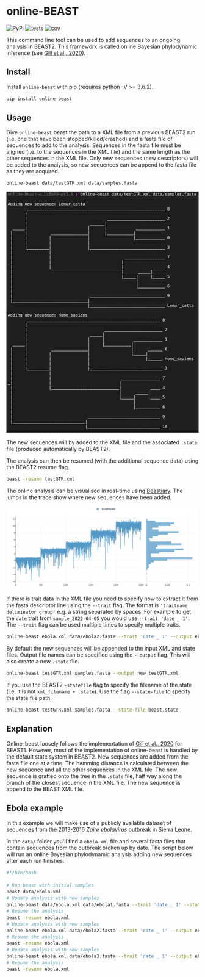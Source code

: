 # online-BEAST
[![PyPi](https://img.shields.io/pypi/v/online-beast.svg)](https://pypi.org/project/online-beast/)
[![tests](https://github.com/Wytamma/online-beast/actions/workflows/test.yml/badge.svg)](https://github.com/Wytamma/online-beast/actions/workflows/test.yml)
[![cov](https://codecov.io/gh/Wytamma/online-beast/branch/master/graph/badge.svg)](https://codecov.io/gh/Wytamma/online-beast)

This command line tool can be used to add sequences to an ongoing analysis in BEAST2. This framework is called online Bayesian phylodynamic inference (see [Gill et al., 2020](https://academic.oup.com/mbe/article/37/6/1832/5758268?login=false)).

## Install
Install `online-beast` with pip (requires python -V >= 3.6.2).

```bash
pip install online-beast
```

## Usage 

Give `online-beast` beast the path to a XML file from a previous BEAST2 run (i.e. one that have been stopped/killed/crashed) and a fasta file of sequences to add to the analysis. Sequences in the fasta file must be aligned (i.e. to the sequences in the XML file) and the same length as the other sequences in the XML file. Only new sequences (new descriptors) will be added to the analysis, so new sequences can be append to the fasta file as they are acquired. 

```bash
online-beast data/testGTR.xml data/samples.fasta
```

![](images/output.png)

The new sequences will by added to the XML file and the associated `.state` file (produced automatically by BEAST2).

The analysis can then be resumed (with the additional sequence data) using the BEAST2 resume flag. 

```bash
beast -resume testGTR.xml
```

The online analysis can be visualised in real-time using [Beastiary](https://beastiary.wytamma.com/). The jumps in the trace show where new sequences have been added. 

![](images/beastiary.png)

If there is trait data in the XML file you need to specify how to extract it from the fasta descriptor line using the `--trait` flag. The format is `'traitname deliminator group'` e.g. a string separated by spaces. For example to get the `date` trait from `sample_2022-04-05` you would use `--trait 'date _ 1'`. The `--trait` flag can be used multiple times to specify multiple traits. 

```bash
online-beast ebola.xml data/ebola2.fasta --trait 'date _ 1' --output ebola.xml
```

By default the new sequences will be appended to the input XML and state files. Output file names can be specified using the `--output` flag. This will also create a new `.state` file.

```bash
online-beast testGTR.xml samples.fasta --output new_testGTR.xml 
```

If you use the BEAST2 `-statefile` flag to specify the filename of the state (i.e. it is not `xml_filename + .state`). Use the flag `--state-file` to specify the state file path. 

```bash
online-beast testGTR.xml samples.fasta --state-file beast.state 
```

## Explanation

Online-beast loosely follows the implementation of [Gill et al., 2020](https://academic.oup.com/mbe/article/37/6/1832/5758268?login=false) for BEAST1. However, most of the implementation of online-beast is handled by the default state system in BEAST2. New sequences are added from the fasta file one at a time. The hamming distance is calculated between the new sequence and all the other sequences in the XML file. The new sequence is grafted onto the tree in the `.state` file, half way along the branch of the closest sequence in the XML file. The new sequence is append to the BEAST XML file. 

## Ebola example

In this example we will make use of a publicly available dataset of sequences from the 2013-2016 *Zaire ebolavirus* outbreak in Sierra Leone. 

In the `data/` folder you'll find a `ebola.xml` file and several fasta files that contain sequences from the outbreak broken up by date. The script below will run an online Bayesian phylodynamic analysis adding new sequences after each run finishes. 


```bash
#!/bin/bash

# Run beast with initial samples
beast data/ebola.xml 
# Update analysis with new samples
online-beast data/ebola.xml data/ebola1.fasta --trait 'date _ 1' --state-file ebola.xml.state --output ebola.xml
# Resume the analysis
beast -resume ebola.xml 
# Update analysis with new samples
online-beast ebola.xml data/ebola2.fasta --trait 'date _ 1' --output ebola.xml
# Resume the analysis
beast -resume ebola.xml 
# Update analysis with new samples
online-beast ebola.xml data/ebola3.fasta --trait 'date _ 1' --output ebola.xml
# Resume the analysis
beast -resume ebola.xml 
```




